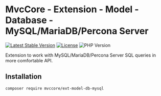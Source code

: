 # MvcCore - Extension - Model - Database - MySQL/MariaDB/Percona Server

[![Latest Stable Version](https://img.shields.io/badge/Stable-v5.1.2-brightgreen.svg?style=plastic)](https://github.com/mvccore/ext-model-db-mysql/releases)
[![License](https://img.shields.io/badge/License-BSD%203-brightgreen.svg?style=plastic)](https://mvccore.github.io/docs/mvccore/5.0.0/LICENSE.md)
![PHP Version](https://img.shields.io/badge/PHP->=5.4-brightgreen.svg?style=plastic)

Extension to work with MySQL/MariaDB/Percona Server SQL queries in more comfortable API.

## Installation
```shell
composer require mvccore/ext-model-db-mysql
```
